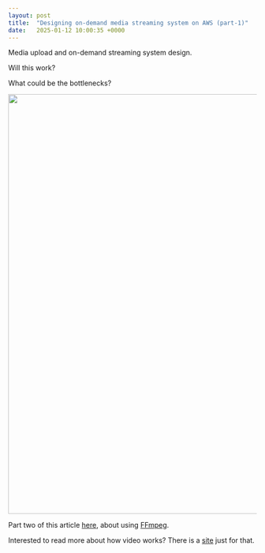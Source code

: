 ```yaml
---
layout: post
title:  "Designing on-demand media streaming system on AWS (part-1)"
date:   2025-01-12 10:00:35 +0000
---
```

Media upload and on-demand streaming system design.

Will this work?

What could be the bottlenecks? 

<img src="{{site.baseurl}}/assets/streaming_media.png" width=850 />

Part two of this article [here](https://tensorbeing.github.io/2025/01/13/streaming-media-2/), about using [FFmpeg](https://www.ffmpeg.org/).

Interested to read more about how video works? There is a [site](https://howvideo.works/) just for that.